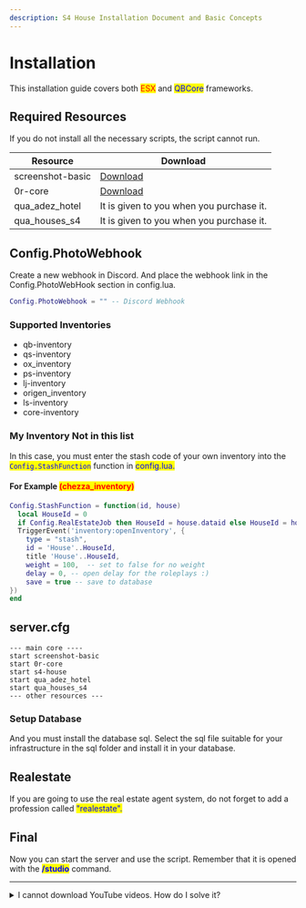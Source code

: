 ```yaml
---
description: S4 House Installation Document and Basic Concepts
---
```


# Installation

This installation guide covers both <mark style="color:red;">ESX</mark> and <mark style="color:blue;">QBCore</mark> frameworks.

## Required Resources

If you do not install all the necessary scripts, the script cannot run.

| Resource         | Download                                                  |
| ---------------- | --------------------------------------------------------- |
| screenshot-basic | [Download](https://github.com/citizenfx/screenshot-basic) |
| 0r-core          | [Download](https://github.com/0resmon/0r-core)            |
| qua\_adez\_hotel | It is given to you when you purchase it.                  |
| qua\_houses\_s4  | It is given to you when you purchase it.                  |

## Config.PhotoWebhook

Create a new webhook in Discord. And place the webhook link in the Config.PhotoWebHook section in config.lua.

```lua
Config.PhotoWebhook = "" -- Discord Webhook
```

### Supported Inventories

* qb-inventory
* qs-inventory
* ox\_inventory
* ps-inventory
* lj-inventory
* origen\_inventory
* ls-inventory
* core-inventory

### My Inventory Not in this list

In this case, you must enter the stash code of your own inventory into the <mark style="color:blue;">`Config.StashFunction`</mark> function in <mark style="color:blue;">config.lua.</mark>

#### For Example <mark style="color:red;">(chezza\_inventory)</mark>

```lua
Config.StashFunction = function(id, house)
  local HouseId = 0
  if Config.RealEstateJob then HouseId = house.dataid else HouseId = house.id end
  TriggerEvent('inventory:openInventory', {
    type = "stash",
    id = 'House'..HouseId,
    title 'House'..HouseId,
    weight = 100,  -- set to false for no weight
    delay = 0, -- open delay for the roleplays :)
    save = true -- save to database
})
end 
```

## server.cfg

```
--- main core ----
start screenshot-basic
start 0r-core
start s4-house 
start qua_adez_hotel
start qua_houses_s4
--- other resources ---
```

### Setup Database

And you must install the database sql. Select the sql file suitable for your infrastructure in the sql folder and install it in your database.

## Realestate

If you are going to use the real estate agent system, do not forget to add a profession called <mark style="color:blue;">"realestate".</mark>

## Final

Now you can start the server and use the script. Remember that it is opened with the <mark style="color:blue;">**/studio**</mark> command.

***

<details>

<summary>I cannot download YouTube videos. How do I solve it?</summary>

If YouTube videos are not downloading, you can find a solution by downloading an old version of ytdl-core. It will work more stable, but the videos will download late.

You can solve this problem by using the command below.

`npm i ytdl-core@4.9.1`

If you want to update ytdl-core again, you can use the code below. If a new ytdl-core is released, try it, it may work more stable.&#x20;

`npm i ytdl-core`

</details>



###



###
